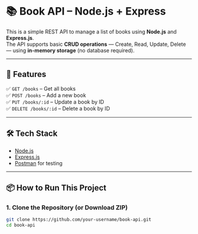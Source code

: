 # 📚 Book API – Node.js + Express

This is a simple REST API to manage a list of books using **Node.js** and **Express.js**.  
The API supports basic **CRUD operations** — Create, Read, Update, Delete — using **in-memory storage** (no database required).

---

## 🚀 Features

✅ `GET /books` – Get all books  
✅ `POST /books` – Add a new book  
✅ `PUT /books/:id` – Update a book by ID  
✅ `DELETE /books/:id` – Delete a book by ID  

---

## 🛠 Tech Stack

- [Node.js](https://nodejs.org/)  
- [Express.js](https://expressjs.com/)  
- [Postman](https://postman.com/) for testing

---

## 📦 How to Run This Project

### 1. Clone the Repository (or Download ZIP)

```bash
git clone https://github.com/your-username/book-api.git
cd book-api
